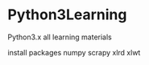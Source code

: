Python3Learning
=============

Python3.x all learning materials

install packages
numpy
scrapy
xlrd
xlwt
